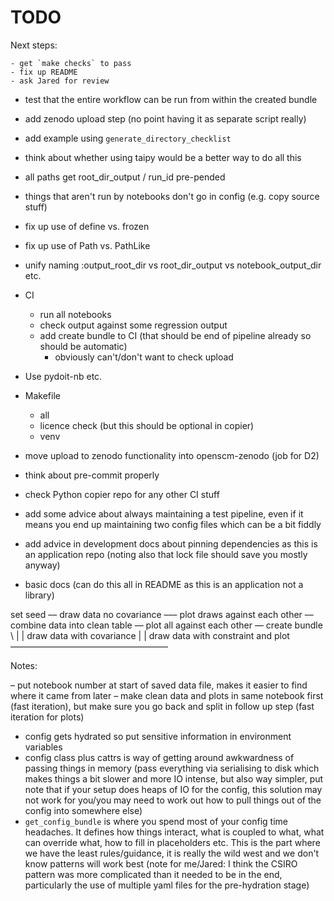 # TODO

Next steps:

    - get `make checks` to pass
    - fix up README
    - ask Jared for review

- test that the entire workflow can be run from within the created bundle
- add zenodo upload step (no point having it as separate script really)
- add example using `generate_directory_checklist`

- think about whether using taipy would be a better way to do all this

- all paths get root_dir_output / run_id pre-pended
- things that aren't run by notebooks don't go in config (e.g. copy source stuff)

- fix up use of define vs. frozen
- fix up use of Path vs. PathLike
- unify naming :output_root_dir vs root_dir_output vs notebook_output_dir etc.
- CI
    - run all notebooks
    - check output against some regression output
    - add create bundle to CI (that should be end of pipeline already so should be automatic)
        - obviously can't/don't want to check upload
- Use pydoit-nb etc.
- Makefile
    - all
    - licence check (but this should be optional in copier)
    - venv
- move upload to zenodo functionality into openscm-zenodo (job for D2)
- think about pre-commit properly
- check Python copier repo for any other CI stuff
- add some advice about always maintaining a test pipeline, even if it means you end up maintaining two config files which can be a bit fiddly
- add advice in development docs about pinning dependencies as this is an application repo (noting also that lock file should save you mostly anyway)
- basic docs (can do this all in README as this is an application not a library)


set seed –– draw data no covariance ––– plot draws against each other –– combine data into clean table –– plot all against each other –– create bundle
          \                           |                               |
            draw data with covariance |
                                                                      |
draw data with constraint and plot ––––––––––––––––––––––––––––––––––––

Notes:

– put notebook number at start of saved data file, makes it easier to find where it came from later
– make clean data and plots in same notebook first (fast iteration), but make sure you go back and split in follow up step (fast iteration for plots)
- config gets hydrated so put sensitive information in environment variables
- config class plus cattrs is way of getting around awkwardness of passing things in memory (pass everything via serialising to disk which makes things a bit slower and more IO intense, but also way simpler, put note that if your setup does heaps of IO for the config, this solution may not work for you/you may need to work out how to pull things out of the config into somewhere else)
- `get_config_bundle` is where you spend most of your config time headaches. It defines how things interact, what is coupled to what, what can override what, how to fill in placeholders etc. This is the part where we have the least rules/guidance, it is really the wild west and we don't know patterns will work best (note for me/Jared: I think the CSIRO pattern was more complicated than it needed to be in the end, particularly the use of multiple yaml files for the pre-hydration stage)
